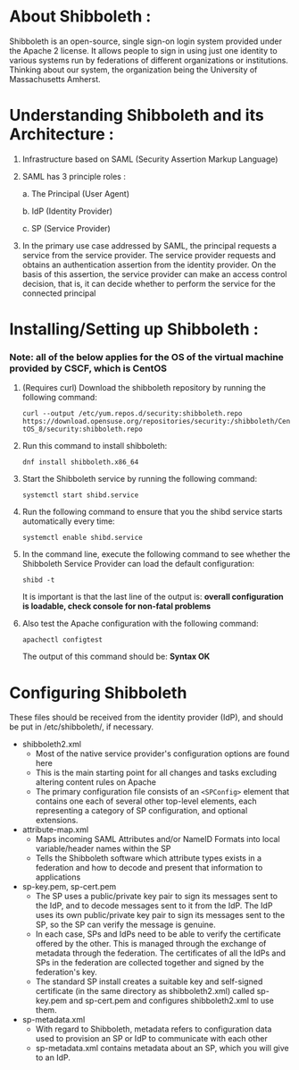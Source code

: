# About Shibboleth :  
Shibboleth is an open-source, single sign-on login system provided under the Apache 2 license. It allows people to sign in using just one identity to various systems run by federations of different organizations or institutions. Thinking about our system, the organization being the University of Massachusetts Amherst.

# Understanding Shibboleth and its Architecture :
1. Infrastructure based on SAML (Security Assertion Markup Language)
2. SAML has 3 principle roles : 

	a. The Principal (User Agent) 
	
	b. IdP (Identity Provider)
	
	c. SP (Service Provider) 
	
3. In the primary use case addressed by SAML, the principal requests a service from the service provider. The service provider requests and obtains an authentication assertion from the identity provider. On the basis of this assertion, the service provider can make an access control decision, that is, it can decide whether to perform the service for the connected principal

# Installing/Setting up Shibboleth :
### Note: all of the below applies for the OS of the virtual machine provided by CSCF, which is CentOS

1. (Requires curl) Download the shibboleth repository by running the following command:

	```curl --output /etc/yum.repos.d/security:shibboleth.repo  https://download.opensuse.org/repositories/security:/shibboleth/CentOS_8/security:shibboleth.repo```

2. Run this command to install shibboleth:

	```dnf install shibboleth.x86_64```

3. Start the Shibboleth service by running the following command:

	```systemctl start shibd.service```

4. Run the following command to ensure that you the shibd service starts automatically every time:

	```systemctl enable shibd.service```

5. In the command line, execute the following command to see whether the Shibboleth Service Provider can load the default configuration:

	```shibd -t```

	It is important is that the last line of the output is: **overall configuration is loadable, check console for non-fatal problems**


6. Also test the Apache configuration with the following command:

	```apachectl configtest```

	The output of this command should be: **Syntax OK**
	
# Configuring Shibboleth
These files should be received from the identity provider (IdP), and should be put in /etc/shibboleth/, if necessary. 
* shibboleth2.xml
	* Most of the native service provider's configuration options are found here
	* This is the main starting point for all changes and tasks excluding altering content rules on Apache
	* The primary configuration file consists of an `<SPConfig>` element that contains one each of several other top-level elements, each representing a category of SP configuration, and optional extensions.
* attribute-map.xml
	* Maps incoming SAML Attributes and/or NameID Formats into local variable/header names within the SP
	* Tells the Shibboleth software which attribute types exists in a federation and how to decode and present that information to applications
* sp-key.pem, sp-cert.pem
	* The SP uses a public/private key pair to sign its messages sent to the IdP, and to decode messages sent to it from the IdP. The IdP uses its own public/private key pair to sign its messages sent to the SP, so the SP can verify the message is genuine.
	* In each case, SPs and IdPs need to be able to verify the certificate offered by the other. This is managed through the exchange of metadata through the federation. The certificates of all the IdPs and SPs in the federation are collected together and signed by the federation's key.
	* The standard SP install creates a suitable key and self-signed certificate (in the same directory as shibboleth2.xml) called sp-key.pem and sp-cert.pem and configures shibboleth2.xml to use them.
* sp-metadata.xml
	* With regard to Shibboleth, metadata refers to configuration data used to provision an SP or IdP to communicate with each other
	* sp-metadata.xml contains metadata about an SP, which you will give to an IdP.
	
